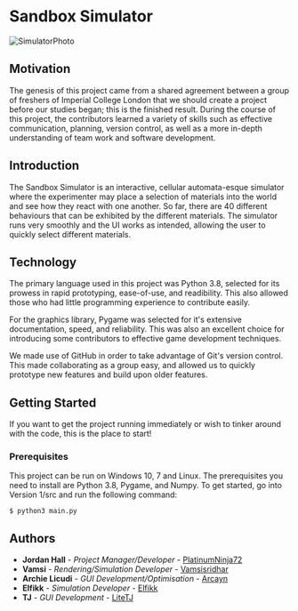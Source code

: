 # Sandbox Simulator
![SimulatorPhoto](https://user-images.githubusercontent.com/25799076/93789154-65ccca00-fc29-11ea-8fce-ff0d0738bb66.png)

## Motivation
The genesis of this project came from a shared agreement between a group of freshers of Imperial College London that we should create a project before our studies began; this is the finished result. During the course of this project, the contributors learned a variety of skills such as effective communication, planning, version control, as well as a more in-depth understanding of team work and software development.

## Introduction
The Sandbox Simulator is an interactive, cellular automata-esque simulator where the experimenter may place a selection of materials into the world and see how they react with one another. So far, there are 40 different behaviours that can be exhibited by the different materials. The simulator runs very smoothly and the UI works as intended, allowing the user to quickly select different materials.

## Technology
The primary language used in this project was Python 3.8, selected for its prowess in rapid prototyping, ease-of-use, and readibility. This also allowed those who had little programming experience to contribute easily.

For the graphics library, Pygame was selected for it's extensive documentation, speed, and reliability. This was also an excellent choice for introducing some contributors to effective game development techniques.

We made use of GitHub in order to take advantage of Git's version control. This made collaborating as a group easy, and allowed us to quickly prototype new features and build upon older features.

## Getting Started
If you want to get the project running immediately or wish to tinker around with the code, this is the place to start!

### Prerequisites
This project can be run on Windows 10, 7 and Linux. The prerequisites you need to install are Python 3.8, Pygame, and Numpy.
To get started, go into Version 1/src and run the following command:

    $ python3 main.py

## Authors

* **Jordan Hall** - *Project Manager/Developer* - [PlatinumNinja72](https://github.com/PlatinumNinja72)
* **Vamsi** - *Rendering/Simulation Developer* - [Vamsisridhar](https://github.com/vamsisridhar)
* **Archie Licudi** - *GUI Development/Optimisation* - [Arcayn](https://github.com/arcayn)
* **Elfikk** - *Simulation Developer* - [Elfikk](https://github.com/Elfikk)
* **TJ** - *GUI Development* - [LiteTJ](https://github.com/LiteTJ)
